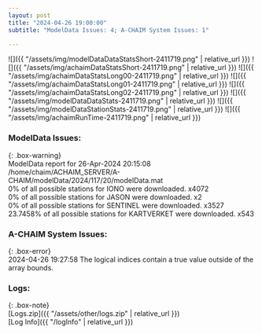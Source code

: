 ```yaml
---
layout: post
title: "2024-04-26 19:00:00"
subtitle: "ModelData Issues: 4; A-CHAIM System Issues: 1"

---
```


![]({{ "/assets/img/modelDataDataStatsShort-2411719.png" | relative_url }})
![]({{ "/assets/img/achaimDataStatsShort-2411719.png" | relative_url }})
![]({{ "/assets/img/achaimDataStatsLong00-2411719.png" | relative_url }})
![]({{ "/assets/img/achaimDataStatsLong01-2411719.png" | relative_url }})
![]({{ "/assets/img/achaimDataStatsLong02-2411719.png" | relative_url }})
![]({{ "/assets/img/modelDataDataStats-2411719.png" | relative_url }})
![]({{ "/assets/img/modelDataStationStats-2411719.png" | relative_url }})
![]({{ "/assets/img/achaimRunTime-2411719.png" | relative_url }})


### ModelData Issues:  
  
{: .box-warning}  
 ModelData report for 26-Apr-2024 20:15:08   
 /home/chaim/ACHAIM_SERVER/A-CHAIM/modelData/2024/117/20/modelData.mat   
 0% of all possible stations for IONO were downloaded. x4072   
 0% of all possible stations for JASON were downloaded. x2   
 0% of all possible stations for SENTINEL were downloaded. x3527   
 23.7458% of all possible stations for KARTVERKET were downloaded. x543   
  
### A-CHAIM System Issues:  
  
{: .box-error}  
2024-04-26 19:27:58 The logical indices contain a true value outside of the array bounds.  

### Logs:  
  
{: .box-note}  
[Logs.zip]({{ "/assets/other/logs.zip" | relative_url }})  
[Log Info]({{ "/logInfo" | relative_url }})  
